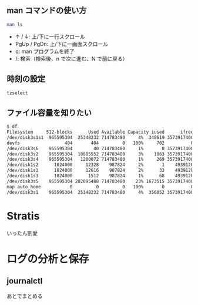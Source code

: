 ## man コマンドの使い方

```bash
man ls
```

- ↑ / ↓: 上/下に一行スクロール
- PgUp / PgDn: 上/下に一画面スクロール
- q: man プログラムを終了
- /: 検索（検索後、n で次に進む、N で前に戻る）

## 時刻の設定

```bash
tzselect
```

## ファイル容量を知りたい

```bash
$ df
Filesystem     512-blocks      Used Available Capacity iused      ifree %iused  Mounted on
/dev/disk3s1s1  965595304  25348232 714783480     4%  348619 3573917400    0%   /
devfs                 404       404         0   100%     702          0  100%   /dev
/dev/disk3s6    965595304        40 714783480     1%       0 3573917400    0%   /System/Volumes/VM
/dev/disk3s2    965595304  18685552 714783480     3%    1063 3573917400    0%   /System/Volumes/Preboot
/dev/disk3s4    965595304   1200072 714783480     1%     269 3573917400    0%   /System/Volumes/Update
/dev/disk1s2      1024000     12328    987824     2%       1    4939120    0%   /System/Volumes/xarts
/dev/disk1s1      1024000     12616    987824     2%      33    4939120    0%   /System/Volumes/iSCPreboot
/dev/disk1s3      1024000      1512    987824     1%      68    4939120    0%   /System/Volumes/Hardware
/dev/disk3s5    965595304 202095488 714783480    23% 1673515 3573917400    0%   /System/Volumes/Data
map auto_home           0         0         0   100%       0          0  100%   /System/Volumes/Data/home
/dev/disk3s1    965595304  25348232 714783480     4%  356052 3573917400    0%   /System/Volumes/Update/mnt1
```

# Stratis

いったん割愛

# ログの分析と保存

## journalctl

あとでまとめる
